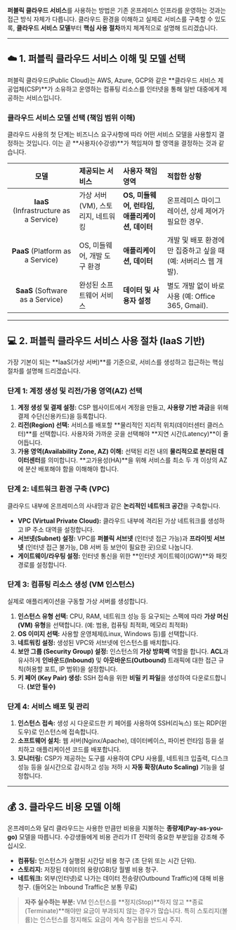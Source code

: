  **퍼블릭 클라우드 서비스**를 사용하는 방법은 기존 온프레미스 인프라를 운영하는 것과는 접근 방식 자체가 다릅니다. 클라우드 환경을 이해하고 실제로 서비스를 구축할 수 있도록, **클라우드 서비스 모델**부터 **핵심 사용 절차**까지 체계적으로 설명해 드리겠습니다.

---

## ☁️ 1. 퍼블릭 클라우드 서비스 이해 및 모델 선택

퍼블릭 클라우드(Public Cloud)는 AWS, Azure, GCP와 같은 **클라우드 서비스 제공업체(CSP)**가 소유하고 운영하는 컴퓨팅 리소스를 인터넷을 통해 일반 대중에게 제공하는 서비스입니다.

### 클라우드 서비스 모델 선택 (책임 범위 이해)

클라우드 사용의 첫 단계는 비즈니스 요구사항에 따라 어떤 서비스 모델을 사용할지 결정하는 것입니다. 이는 곧 **사용자(수강생)**가 책임져야 할 영역을 결정하는 것과 같습니다.

| 모델 | 제공되는 서비스 | 사용자 책임 영역 | 적합한 상황 |
| :---: | :--- | :--- | :--- |
| **IaaS** (Infrastructure as a Service) | 가상 서버(VM), 스토리지, 네트워킹 | **OS, 미들웨어, 런타임, 애플리케이션, 데이터** | 온프레미스 마이그레이션, 상세 제어가 필요한 경우. |
| **PaaS** (Platform as a Service) | OS, 미들웨어, 개발 도구 환경 | **애플리케이션, 데이터** | 개발 및 배포 환경에만 집중하고 싶을 때 (예: 서버리스 웹 개발). |
| **SaaS** (Software as a Service) | 완성된 소프트웨어 서비스 | **데이터 및 사용자 설정** | 별도 개발 없이 바로 사용 (예: Office 365, Gmail). |



---

## 💻 2. 퍼블릭 클라우드 서비스 사용 절차 (IaaS 기반)

가장 기본이 되는 **IaaS(가상 서버)**를 기준으로, 서비스를 생성하고 접근하는 핵심 절차를 설명해 드리겠습니다.

### 단계 1: 계정 생성 및 리전/가용 영역(AZ) 선택

1.  **계정 생성 및 결제 설정:** CSP 웹사이트에서 계정을 만들고, **사용량 기반 과금**을 위해 결제 수단(신용카드)을 등록합니다.
2.  **리전(Region) 선택:** 서비스를 배포할 **물리적인 지리적 위치(데이터센터 클러스터)**를 선택합니다. 사용자와 가까운 곳을 선택해야 **지연 시간(Latency)**이 줄어듭니다.
3.  **가용 영역(Availability Zone, AZ) 이해:** 선택된 리전 내의 **물리적으로 분리된 데이터센터**를 의미합니다. **고가용성(HA)**을 위해 서비스를 최소 두 개 이상의 AZ에 분산 배포해야 함을 이해해야 합니다.

### 단계 2: 네트워크 환경 구축 (VPC)

클라우드 내부에 온프레미스의 사내망과 같은 **논리적인 네트워크 공간**을 구축합니다.

* **VPC (Virtual Private Cloud):** 클라우드 내부에 격리된 가상 네트워크를 생성하고 IP 주소 대역을 설정합니다.
* **서브넷(Subnet) 설정:** VPC를 **퍼블릭 서브넷** (인터넷 접근 가능)과 **프라이빗 서브넷** (인터넷 접근 불가능, DB 서버 등 보안이 필요한 곳)으로 나눕니다.
* **게이트웨이/라우팅 설정:** 인터넷 통신을 위한 **인터넷 게이트웨이(IGW)**와 패킷 경로를 설정합니다.

### 단계 3: 컴퓨팅 리소스 생성 (VM 인스턴스)

실제로 애플리케이션을 구동할 가상 서버를 생성합니다.

1.  **인스턴스 유형 선택:** CPU, RAM, 네트워크 성능 등 요구되는 스펙에 따라 **가상 머신(VM) 유형**을 선택합니다. (예: 범용, 컴퓨팅 최적화, 메모리 최적화)
2.  **OS 이미지 선택:** 사용할 운영체제(Linux, Windows 등)를 선택합니다.
3.  **네트워킹 설정:** 생성된 VPC와 서브넷에 인스턴스를 배치합니다.
4.  **보안 그룹 (Security Group) 설정:** 인스턴스의 **가상 방화벽** 역할을 합니다. **ACL**과 유사하게 **인바운드(Inbound)** 및 **아웃바운드(Outbound)** 트래픽에 대한 접근 규칙(허용할 포트, IP 범위)을 설정합니다.
5.  **키 페어 (Key Pair) 생성:** SSH 접속을 위한 **비밀 키 파일**을 생성하여 다운로드합니다. **(보안 필수)**

### 단계 4: 서비스 배포 및 관리

1.  **인스턴스 접속:** 생성 시 다운로드한 키 페어를 사용하여 SSH(리눅스) 또는 RDP(윈도우)로 인스턴스에 접속합니다.
2.  **소프트웨어 설치:** 웹 서버(Nginx/Apache), 데이터베이스, 파이썬 런타임 등을 설치하고 애플리케이션 코드를 배포합니다.
3.  **모니터링:** CSP가 제공하는 도구를 사용하여 CPU 사용률, 네트워크 입출력, 디스크 성능 등을 실시간으로 감시하고 성능 저하 시 **자동 확장(Auto Scaling)** 기능을 설정합니다.

---

## 💰 3. 클라우드 비용 모델 이해

온프레미스와 달리 클라우드는 사용한 만큼만 비용을 지불하는 **종량제(Pay-as-you-go)** 모델을 따릅니다. 수강생들에게 비용 관리가 IT 전략의 중요한 부분임을 강조해 주십시오.

* **컴퓨팅:** 인스턴스가 실행된 시간당 비용 청구 (초 단위 또는 시간 단위).
* **스토리지:** 저장된 데이터의 용량(GB)당 월별 비용 청구.
* **네트워크:** 외부(인터넷)로 나가는 데이터 전송량(Outbound Traffic)에 대해 비용 청구. (들어오는 Inbound Traffic은 보통 무료)

> **자주 실수하는 부분:** VM 인스턴스를 **정지(Stop)**하지 않고 **종료(Terminate)**해야만 요금이 부과되지 않는 경우가 많습니다. 특히 스토리지(볼륨)는 인스턴스를 정지해도 요금이 계속 청구됨을 반드시 주지.
